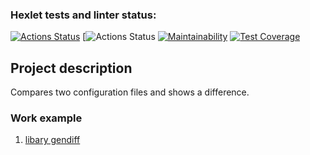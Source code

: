 ### Hexlet tests and linter status:
[![Actions Status](https://github.com/AAB83/python-project-50/workflows/hexlet-check/badge.svg)](https://github.com/AAB83/python-project-50/actions)
[![Actions Status](https://github.com/AAB83/python-project-50/actions/workflows/gendiff-check.yml/badge.svg)
[![Maintainability](https://api.codeclimate.com/v1/badges/4ef21e1b04ce85ec7e49/maintainability)](https://codeclimate.com/github/AAB83/python-project-50/maintainability)
[![Test Coverage](https://api.codeclimate.com/v1/badges/4ef21e1b04ce85ec7e49/test_coverage)](https://codeclimate.com/github/AAB83/python-project-50/test_coverage)

## Project description
Compares two configuration files and shows a difference.

### Work example
1. [libary gendiff](https://asciinema.org/a/QuQ7MBrz7SfF5YcLc4zAQFHBH)
